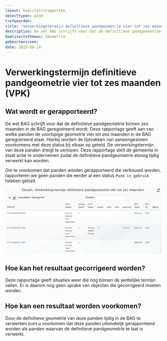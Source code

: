 ```yaml
---
layout: kwaliteitsrapporten
objecttypen: pand
trefwoorden:
title: "Verwerkingstermijn definitieve pandgeometrie vier tot zes maanden (VPK)"
description: De wet BAG schrijft voor dat de definitieve pandgeometrie binnen zes maanden in de BAG geregistreerd wordt. Deze rapportage geeft aan van welke panden de voorlopige geometrie vier tot zes maanden in de BAG geregistreerd staat. Van deze panden dreigt de verwerkingstermijn te verlopen.
kwaliteitsthemas: Geometrie
gebeurtenissen:
date: 2019-08-14
---
```


# Verwerkingstermijn definitieve pandgeometrie vier tot zes maanden (VPK)

## Wat wordt er gerapporteerd?

De wet BAG schrijft voor dat de definitieve pandgeometrie binnen zes maanden in de BAG geregistreerd wordt. Deze rapportage geeft aan van welke panden de _voorlopige_ geometrie vier tot zes maanden in de BAG geregistreerd staat. Hierbij worden de tijdvakken van aaneengesloten voorkomens met deze status bij elkaar op geteld. De verwerkingstermijn van deze panden dreigt te verlopen. Deze rapportage stelt de gemeente in staat actie te ondernemen zodat de definitieve pandgeometrie alsnog tijdig verwerkt kan worden.

Om te voorkomen dat panden worden gerapporteerd die verbouwd worden, rapporteren we geen panden die eerder al een status `Pand in gebruik` hebben gehad.

![](afbeeldingen/details-verwerkingstermijn-definitieve-pandgeometrie-vier-tot-zes-maanden.png)

## Hoe kan het resultaat gecorrigeerd worden?

Deze rapportage geeft situaties weer die nog binnen de wettelijke termijn vallen. Er is daarom nog geen sprake van objecten die gecorrigeerd moeten worden.

## Hoe kan een resultaat worden voorkomen?
Door de definitieve geometrie van deze panden tijdig in de BAG te verwerken kunt u voorkomen dat deze panden uiteindelijk gerapporteerd worden als panden waarvan de definitieve pandgeometrie te laat is verwerkt.
